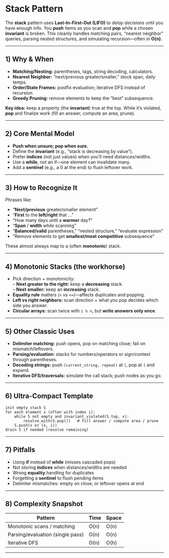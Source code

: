 # Stack Pattern

The **stack** pattern uses **Last-In-First-Out (LIFO)** to *delay decisions* until you have enough info. You **push** items as you scan and **pop** while a chosen **invariant** is broken. This cleanly handles matching pairs, “nearest neighbor” queries, parsing nested structures, and simulating recursion—often in **O(n)**.

---

## 1) Why & When

- **Matching/Nesting:** parentheses, tags, string decoding, calculators.
- **Nearest Neighbor:** “next/previous greater/smaller,” stock span, daily temps.
- **Order/State Frames:** postfix evaluation; iterative DFS instead of recursion.
- **Greedy Pruning:** remove elements to keep the “best” subsequence.

**Key idea:** keep a property (the **invariant**) true at the top. While it’s violated, **pop** and finalize work (fill an answer, compute an area, prune).

---

## 2) Core Mental Model

- **Push when unsure; pop when sure.**  
- Define the **invariant** (e.g., “stack is decreasing by value”).  
- Prefer **indices** (not just values) when you’ll need distances/widths.  
- Use a **while**, not an if—one element can invalidate many.  
- Add a **sentinel** (e.g., a 0 at the end) to flush leftover work.

---

## 3) How to Recognize It

Phrases like:
- “**Next/previous** greater/smaller element”
- “**First** to the **left/right** that …”
- “How many days until a **warmer** day?”
- “**Span** / **width** while scanning”
- “**Balanced/valid** parentheses,” “nested structure,” “evaluate expression”
- “Remove elements to get **smallest/most competitive** subsequence”

These almost always map to a (often **monotonic**) stack.

---

## 4) Monotonic Stacks (the workhorse)

- Pick direction + monotonicity:  
  – **Next greater to the right:** keep a **decreasing** stack.  
  – **Next smaller:** keep an **increasing** stack.  
- **Equality rule** matters (`<` vs `<=`)—affects duplicates and popping.
- **Left vs right neighbors:** scan direction + what you pop decides which side you answer.
- **Circular arrays:** scan twice with `i % n`, but **write answers only once**.

---

## 5) Other Classic Uses

- **Delimiter matching:** push opens, pop on matching close; fail on mismatch/leftovers.  
- **Parsing/evaluation:** stacks for numbers/operators or sign/context through parentheses.  
- **Decoding strings:** push `(current_string, repeat)` at `[`, pop at `]` and expand.  
- **Iterative DFS/traversals:** simulate the call stack; push nodes as you go.

---

## 6) Ultra-Compact Template

    init empty stack S
    for each element x (often with index i):
        while S not empty and invariant_violated(S.top, x):
            resolve_with(S.pop())   # fill answer / compute area / prune
        S.push(x or (x, i))
    drain S if needed (resolve remaining)

---

## 7) Pitfalls

- Using **if** instead of **while** (misses cascaded pops)  
- Not storing **indices** when distances/widths are needed  
- Wrong **equality** handling for duplicates  
- Forgetting a **sentinel** to flush pending items  
- Delimiter mismatches: empty on close, or leftover opens at end

---

## 8) Complexity Snapshot

| Pattern                          | Time | Space |
|----------------------------------|------|-------|
| Monotonic scans / matching       | O(n) | O(n)  |
| Parsing/evaluation (single pass) | O(n) | O(n)  |
| Iterative DFS                    | O(n) | O(h)  |

---
